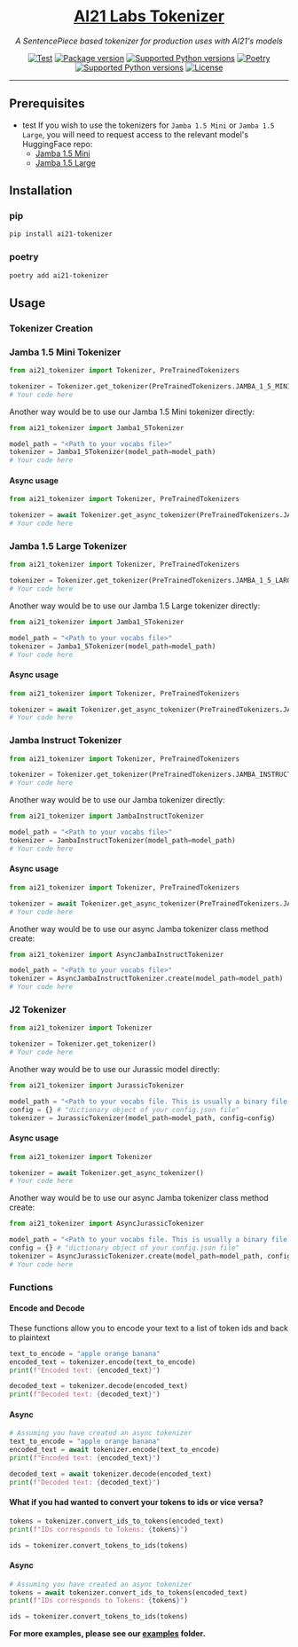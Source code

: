 <h1 align="center">
    <a href="https://github.com/AI21Labs/ai21-tokenizer">AI21 Labs Tokenizer</a>
</h1>

<p align="center">
    <em>A SentencePiece based tokenizer for production uses with AI21's models</em>
</p>

<p align="center">
<a href="https://github.com/AI21Labs/ai21-tokenizer/actions?query=workflow%3ATest+event%3Apush+branch%3Amain"><img src="https://github.com/AI21Labs/ai21-tokenizer/actions/workflows/test.yaml/badge.svg" alt="Test"></a>
<a href="https://pypi.org/project/ai21-tokenizer" target="_blank"><img src="https://img.shields.io/pypi/v/ai21-tokenizer?color=%2334D058&label=pypi%20package" alt="Package version"></a>
<a href="https://pypi.org/project/ai21-tokenizer" target="_blank"><img src="https://img.shields.io/pypi/pyversions/ai21-tokenizer?color=%2334D058" alt="Supported Python versions"></a>
<a href="https://python-poetry.org/" target="_blank"><img src="https://img.shields.io/endpoint?url=https://python-poetry.org/badge/v0.json" alt="Poetry"></a>
<a href="https://github.com/semantic-release/semantic-release" target="_blank"><img src="https://img.shields.io/badge/semantic--release-python-e10079?logo=semantic-release" alt="Supported Python versions"></a>
<a href="https://opensource.org/licenses/Apache-2.0" target="_blank"><img src="https://img.shields.io/badge/License-Apache_2.0-blue.svg" alt="License"></a>
</p>

---

## Prerequisites

- test If you wish to use the tokenizers for `Jamba 1.5 Mini` or `Jamba 1.5 Large`, you will need to request access to the relevant model's HuggingFace repo:
  - [Jamba 1.5 Mini](https://huggingface.co/ai21labs/AI21-Jamba-1.5-Mini)
  - [Jamba 1.5 Large](https://huggingface.co/ai21labs/AI21-Jamba-1.5-Large)

## Installation

### pip

```bash
pip install ai21-tokenizer
```

### poetry

```bash
poetry add ai21-tokenizer
```

## Usage

### Tokenizer Creation

### Jamba 1.5 Mini Tokenizer

```python
from ai21_tokenizer import Tokenizer, PreTrainedTokenizers

tokenizer = Tokenizer.get_tokenizer(PreTrainedTokenizers.JAMBA_1_5_MINI_TOKENIZER)
# Your code here
```

Another way would be to use our Jamba 1.5 Mini tokenizer directly:

```python
from ai21_tokenizer import Jamba1_5Tokenizer

model_path = "<Path to your vocabs file>"
tokenizer = Jamba1_5Tokenizer(model_path=model_path)
# Your code here
```

#### Async usage

```python
from ai21_tokenizer import Tokenizer, PreTrainedTokenizers

tokenizer = await Tokenizer.get_async_tokenizer(PreTrainedTokenizers.JAMBA_1_5_MINI_TOKENIZER)
# Your code here
```

### Jamba 1.5 Large Tokenizer

```python
from ai21_tokenizer import Tokenizer, PreTrainedTokenizers

tokenizer = Tokenizer.get_tokenizer(PreTrainedTokenizers.JAMBA_1_5_LARGE_TOKENIZER)
# Your code here
```

Another way would be to use our Jamba 1.5 Large tokenizer directly:

```python
from ai21_tokenizer import Jamba1_5Tokenizer

model_path = "<Path to your vocabs file>"
tokenizer = Jamba1_5Tokenizer(model_path=model_path)
# Your code here
```

#### Async usage

```python
from ai21_tokenizer import Tokenizer, PreTrainedTokenizers

tokenizer = await Tokenizer.get_async_tokenizer(PreTrainedTokenizers.JAMBA_1_5_LARGE_TOKENIZER)
# Your code here
```

### Jamba Instruct Tokenizer

```python
from ai21_tokenizer import Tokenizer, PreTrainedTokenizers

tokenizer = Tokenizer.get_tokenizer(PreTrainedTokenizers.JAMBA_INSTRUCT_TOKENIZER)
# Your code here
```

Another way would be to use our Jamba tokenizer directly:

```python
from ai21_tokenizer import JambaInstructTokenizer

model_path = "<Path to your vocabs file>"
tokenizer = JambaInstructTokenizer(model_path=model_path)
# Your code here
```

#### Async usage

```python
from ai21_tokenizer import Tokenizer, PreTrainedTokenizers

tokenizer = await Tokenizer.get_async_tokenizer(PreTrainedTokenizers.JAMBA_INSTRUCT_TOKENIZER)
# Your code here
```

Another way would be to use our async Jamba tokenizer class method create:

```python
from ai21_tokenizer import AsyncJambaInstructTokenizer

model_path = "<Path to your vocabs file>"
tokenizer = AsyncJambaInstructTokenizer.create(model_path=model_path)
# Your code here
```

### J2 Tokenizer

```python
from ai21_tokenizer import Tokenizer

tokenizer = Tokenizer.get_tokenizer()
# Your code here
```

Another way would be to use our Jurassic model directly:

```python
from ai21_tokenizer import JurassicTokenizer

model_path = "<Path to your vocabs file. This is usually a binary file that end with .model>"
config = {} # "dictionary object of your config.json file"
tokenizer = JurassicTokenizer(model_path=model_path, config=config)
```

#### Async usage

```python
from ai21_tokenizer import Tokenizer

tokenizer = await Tokenizer.get_async_tokenizer()
# Your code here
```

Another way would be to use our async Jamba tokenizer class method create:

```python
from ai21_tokenizer import AsyncJurassicTokenizer

model_path = "<Path to your vocabs file. This is usually a binary file that end with .model>"
config = {} # "dictionary object of your config.json file"
tokenizer = AsyncJurassicTokenizer.create(model_path=model_path, config=config)
# Your code here
```

### Functions

#### Encode and Decode

These functions allow you to encode your text to a list of token ids and back to plaintext

```python
text_to_encode = "apple orange banana"
encoded_text = tokenizer.encode(text_to_encode)
print(f"Encoded text: {encoded_text}")

decoded_text = tokenizer.decode(encoded_text)
print(f"Decoded text: {decoded_text}")
```

#### Async

```python
# Assuming you have created an async tokenizer
text_to_encode = "apple orange banana"
encoded_text = await tokenizer.encode(text_to_encode)
print(f"Encoded text: {encoded_text}")

decoded_text = await tokenizer.decode(encoded_text)
print(f"Decoded text: {decoded_text}")
```

#### What if you had wanted to convert your tokens to ids or vice versa?

```python
tokens = tokenizer.convert_ids_to_tokens(encoded_text)
print(f"IDs corresponds to Tokens: {tokens}")

ids = tokenizer.convert_tokens_to_ids(tokens)
```

#### Async

```python
# Assuming you have created an async tokenizer
tokens = await tokenizer.convert_ids_to_tokens(encoded_text)
print(f"IDs corresponds to Tokens: {tokens}")

ids = tokenizer.convert_tokens_to_ids(tokens)
```

**For more examples, please see our [examples](examples) folder.**

